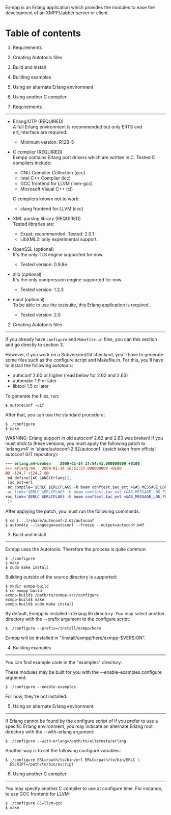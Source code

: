 Exmpp is an Erlang application which provides the modules to ease the
development of an XMPP/Jabber server or client.

# Table of contents #

 1. Requirements
 2. Creating Autotools files
 3. Build and install
 4. Building examples
 5. Using an alternate Erlang environment
 6. Using another C compiler

1. Requirements
---------------

*   Erlang/OTP (REQUIRED)  
    A full Erlang environment is recommended but only ERTS and erl_interface are required:
    - Minimum version: R12B-5
*   C compiler (REQUIRED)  
    Exmpp contains Erlang port drivers which are written in C. Tested C compilers include:
    -   GNU Compiler Collection (gcc)
    -   Intel C++ Compiler (icc)
    -   GCC frontend for LLVM (llvm-gcc)
    -   Microsoft Visual C++ (cl)
    
    C compilers known not to work:
    -   clang frontend for LLVM (ccc)
*   XML parsing library (REQUIRED)  
    Tested libraries are:
    -   Expat: recommended. Tested: 2.0.1
    -   LibXML2: only experimental support.
*   OpenSSL (optional)  
    It's the only TLS engine supported for now.
    -   Tested version: 0.9.8e
*   zlib (optional)  
    It's the only compression engine supported for now. 
    -   Tested version: 1.2.3
*   eunit (optional)  
    To be able to use the testsuite, this Erlang application is required.
    -   Tested version: 2.0

2. Creating Autotools files
---------------------------

If you already have ``configure`` and ``Makefile.in`` files, you can this
section and go directly to section 3.

However, if you work on a Subversion/Git checkout, you'll have to generate
some files such as the configure script and Makefile.in. For this, you'll
have to install the following autotools:

* autoconf 2.60 or higher (read below for 2.62 and 2.63)
* automake 1.9 or later
* libtool 1.5 or later

To generate the files, run:

    $ autoreconf -vif

After that, you can use the standard procedure:

    $ ./configure
    $ make

WARNING: Erlang support in old autoconf 2.62 and 2.63 was broken! If you
must stick to these versions, you must apply the following patch to
'erlang.m4' in 'share/autoconf-2.62/autoconf' (patch taken from official
autoconf GIT repository):

```diff
--- erlang.m4-broken    2009-01-14 17:54:41.000000000 +0100
+++ erlang.m4	2009-01-14 16:51:57.000000000 +0100
@@ -124,7 +124,7 @@
 m4_define([AC_LANG(Erlang)],
 [ac_ext=erl
 ac_compile='$ERLC $ERLCFLAGS -b beam conftest.$ac_ext >&AS_MESSAGE_LOG_FD'
-ac_link='$ERLC $ERLCFLAGS -b beam conftest.$ac_ext >&AS_MESSAGE_LOG_FD ; echo "#!/bin/sh" > conftest$ac_exeext ; AS_ECHO(["\"$ERL\" -run conftest start -run init stop -noshell"]) >> conftest$ac_exeext ; chmod +x conftest$ac_exeext'
+ac_link='$ERLC $ERLCFLAGS -b beam conftest.$ac_ext >&AS_MESSAGE_LOG_FD ; echo "[#]!/bin/sh" > conftest$ac_exeext ; AS_ECHO(["\"$ERL\" -run conftest start -run init stop -noshell"]) >> conftest$ac_exeext ; chmod +x conftest$ac_exeext'
 ])
```

After applying the patch, you must run the following commands:

    $ cd [...]/share/autoconf-2.62/autoconf
    $ autom4te --language=autoconf --freeze --output=autoconf.m4f

3. Build and install
--------------------

Exmpp uses the Autotools. Therefore the process is quite common:

    $ ./configure
    $ make
    $ sudo make install

Building outside of the source directory is supported:

    $ mkdir exmpp-build
    $ cd exmpp-build
    exmpp-build$ /path/to/exmpp-src/configure
    exmpp-build$ make
    exmpp-build$ sudo make install

By default, Exmpp is installed in Erlang lib directory. You may select
another directory with the --prefix argument to the configure script:

    $ ./configure --prefix=/install/exmpp/here

Exmpp will be installed in "/install/exmpp/here/exmpp-$VERSION".

4. Building examples
--------------------

You can find example code in the "examples" directory.

These modules may be built for you with the --enable-examples configure
argument:

    $ ./configure --enable-examples

For now, they're not installed.

5. Using an alternate Erlang environment
----------------------------------------

If Erlang cannot be found by the configure script of if you prefer to
use a specific Erlang environment, you may indicate an alternate Erlang
root directory with the --with-erlang argument:

    $ ./configure --with-erlang=/path/to/alternate/erlang

Another way is to set the following configure variables:

    $ ./configure ERL=/path/to/bin/erl ERLC=/path/to/bin/ERLC \
      ESCRIPT=/path/to/bin/escript

6. Using another C compiler
---------------------------

You may specify another C compiler to use at configure time. For
instance, to use GCC frontend for LLVM:

    $ ./configure CC=llvm-gcc
    $ make


